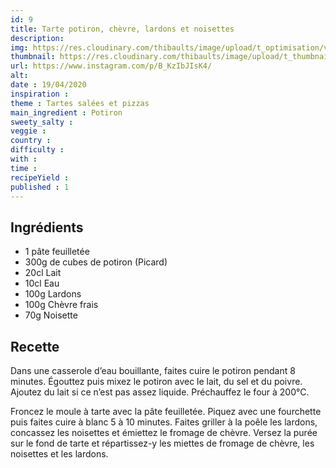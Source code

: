 ```yaml
---
id: 9
title: Tarte potiron, chèvre, lardons et noisettes
description: 
img: https://res.cloudinary.com/thibaults/image/upload/t_optimisation/v1600517818/Recipes/20200419_tarte_potiron.jpg
thumbnail: https://res.cloudinary.com/thibaults/image/upload/t_thumbnail_josie/v1600517818/Recipes/20200419_tarte_potiron.jpg
url: https://www.instagram.com/p/B_KzIbJIsK4/
alt: 
date : 19/04/2020
inspiration :
theme : Tartes salées et pizzas
main_ingredient : Potiron
sweety_salty : 
veggie : 
country :
difficulty :
with : 
time : 
recipeYield : 
published : 1
---
```


## Ingrédients
 - 1 pâte feuilletée
 - 300g de cubes de potiron (Picard)
 - 20cl Lait
 - 10cl Eau
 - 100g Lardons
 - 100g Chèvre frais
 - 70g Noisette

## Recette
Dans une casserole d’eau bouillante, faites cuire le potiron pendant 8 minutes. Égouttez puis mixez le potiron avec le lait, du sel et du poivre. Ajoutez du lait si ce n’est pas assez liquide. Préchauffez le four à 200°C.

Froncez le moule à tarte avec la pâte feuilletée. Piquez avec une fourchette puis faites cuire à blanc 5 à 10 minutes. Faites griller à la poêle les lardons, concassez les noisettes et émiettez le fromage de chèvre. Versez la purée sur le fond de tarte et répartissez-y les miettes de fromage de chèvre, les noisettes et les lardons.